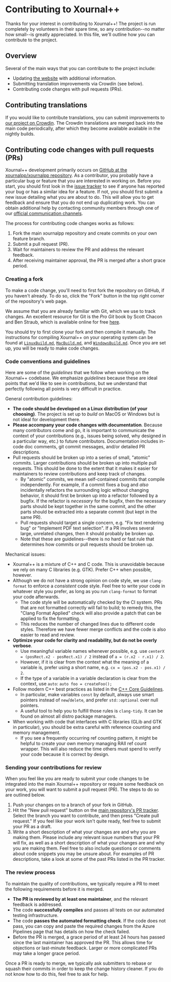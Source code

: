 # Contributing to Xournal++

Thanks for your interest in contributing to Xournal++! The project is run
completely by volunteers in their spare time, so any contribution--no matter how
small--is greatly appreciated. In this file, we'll outline how you can
contribute to the project.

## Overview

Several of the main ways that you can contribute to the project include:

* Updating [the website](https://github.com/xournalpp/xournalpp.github.io)
  with additional information.
* Submitting translation improvements via Crowdin (see below).
* Contributing code changes with pull requests (PRs).

## Contributing translations

If you would like to contribute translations, you can submit improvements to
[our project on Crowdin](https://crowdin.com/project/xournalpp). The Crowdin
translations are merged back into the main code periodically, after which they
become available available in the nightly builds.

## Contributing code changes with pull requests (PRs)

Xournal++ development primarily occurs on [GitHub at the xournalpp/xournalpp
repository](https://github.com/xournalpp/xournalpp). As a contributor, you
probably have a particular bug or feature that you are interested in working on.
Before you start, you should first look in the [issue
tracker](https://github.com/xournalpp/xournalpp/issues) to see if anyone has
reported your bug or has a similar idea for a feature. If not, you should first
submit a new issue detailing what you are about to do. This will allow you to
get feedback and ensure that you do not end up duplicating work. You can obtain
additional help by contacting community members through one of our [official
communication channels](https://xournalpp.github.io/community/help/).

The process for contributing code changes works as follows:

1. Fork the main xournalpp repository and create commits on your own feature
   branch.
2. Submit a pull request (PR).
3. Wait for maintainers to review the PR and address the relevant feedback.
4. After receiving maintainer approval, the PR is merged after a short grace
   period.

### Creating a fork

To make a code change, you'll need to first fork the repository on GitHub, if
you haven't already. To do so, click the "Fork" button in the top right corner
of the repository's web page.

We assume that you are already familiar with Git, which we use to track changes.
An excellent resource for Git is the _Pro Git_ book by Scott Chacon and Ben
Straub, which is available online for free
[here](https://git-scm.com/book/en/v2).

You should try to first clone your fork and then compile it manually. The
instructions for compiling Xournal++ on your operating system can be found at
[`LinuxBuild.md`](readme/LinuxBuild.md), [`MacBuild.md`](readme/MacBuild.md),
and [`WindowsBuild.md`](readme/WindowsBuild.md). Once you are set up, you will
be ready to make code changes.

### Code conventions and guidelines

Here are some of the _guidelines_ that we follow when working on the Xournal++
codebase. We emphasize _guidelines_ because these are ideal points that we'd
like to see in contributions, but we understand that perfectly following all
points is very difficult in practice.

General contribution guidelines:

* **The code should be developed on a Linux distribution (of your choosing)**.
  The project is set up to _build_ on MacOS or Windows but is not ideal for
  development there.
* **Please accompany your code changes with documentation**. Because many
  contributors come and go, it is important to communicate the context of your
  contributions (e.g., issues being solved, why designed in a particular way,
  etc.) to future contributors. Documentation includes in-code doc comments, git
  commit messages, and/or detailed PR descriptions.
* Pull requests should be broken up into a series of small, "atomic" commits.
  Larger contributions should be broken up into multiple pull requests. This
  should be done to the extent that it makes it easier for maintainers to review
  contributions and keep track of changes.
  * By "atomic" commits, we mean self-contained commits that compile
    independently. For example, if a commit fixes a bug and _also_ incidentally
    refactors the surrounding logic without changing behavior, it should first
    be broken up into a refactor followed by a bugfix. If the refactor is
    _necessary_ for the bugfix, then the necessary parts should be kept together
    in the same commit, and the other parts should be extracted into a separate
    commit (but kept in the same PR).
  * Pull requests should target a single concern, e.g. "Fix text rendering bug"
    or "Implement PDF text selection". If a PR involves several large, unrelated
    changes, then it should probably be broken up.
  * Note that these are guidelines--there is no hard or fast rule that
    determines how commits or pull requests should be broken up.

Mechanical issues:

* Xournal++ is a mixture of C++ and C code. This is unavoidable because we rely on
  many C libraries (e.g. GTK). Prefer C++ when possible, however.
* Although we do not have a strong opinion on code style, we use `clang-format`
  to enforce a _consistent_ code style. Feel free to write your code in whatever
  style you prefer, as long as you run `clang-format` to format your code
  afterwards. 
  * The code style will be automatically checked by the CI system. PRs that are
    not formatted correctly will fail to build; to remedy this, the "Clang
    Format Applied" check will also provide a patch that can be applied to fix
    the formatting.
  * This reduces the number of changed lines due to different code styles.
    Therefore we have fewer merge conflicts and the code is also easier to read
    and review.
* **Optimize your code for clarity and readability, but do not be overly
  verbose**.
  * Use meaningful variable names whenever possible, e.g. use `centerX =
    (posRect.x2 - posRect.x1) / 2` instead of `a = (r.x2 - r.x1) / 2`.
  * However, if it is clear from the context what the meaning of a variable is,
    prefer using a short name, e.g. `cx = (pos.x2 - pos.x1) / 2`.
  * If the type of a variable in a variable declaration is clear from the
    context, use `auto`:
    `auto foo = createFoo();`
* Follow modern C++ best practices as listed in the [C++ Core
  Guidelines](https://isocpp.github.io/CppCoreGuidelines/CppCoreGuidelines).
  * In particular, make variables `const` by default, always use smart pointers
    instead of `new`/`delete`, and prefer `std::optional` over null pointers.
  * A useful tool to help you to fulfill those rules is `clang-tidy`. It can be
    found on almost all distro package managers.
* When working with code that interfaces with C libraries (GLib and GTK in
  particular), you should be extra careful with reference counting and memory
  management.
  * If you see a frequently occurring ref counting pattern, it might be helpful
    to create your own memory managing RAII ref count wrapper. This will also
    reduce the time others must spend to verify your code because it is correct
    by design.

### Sending your contributions for review

When you feel like you are ready to submit your code changes to be integrated
into the main Xournal++ repository or require some feedback on your work, you
will want to submit a pull request (PR). The steps to do so are outlined below.

1. Push your changes on to a branch of your fork in GitHub.
2. Hit the "New pull request" button on the
   [main repository's PR tracker](https://github.com/xournalpp/xournalpp/pulls).
   Select the branch you want to contribute, and then press "Create pull
   request." If you feel like your work isn't quite ready, feel free to submit
   your PR as a draft.
3. Write a short description of what your changes are and why you are making
   them. Please include any relevant issue numbers that your PR will fix, as
   well as a short description of what your changes are and why you are making
   them. Feel free to also include questions or comments about code snippets you
   may be unsure about. For examples of PR descriptions, take a look at some of
   the past PRs listed in the PR tracker.

### The review process

To maintain the quality of contributions, we typically require a PR to meet the
following requirements before it is merged.

* **The PR is reviewed by at least one maintainer**, and the relevant feedback is
  addressed.
* The code **successfully compiles** and passes all tests on our automated testing
  infrastructure.
* The code **passes the automated formatting check**. If the code does not pass,
  you can copy and paste the required changes from the Azure Pipelines page that
  has details on how the check failed.
* Before the PR is merged, a grace period of at least 24 hours has passed since
  the last maintainer has approved the PR. This allows time for objections or
  last-minute feedback. Larger or more complicated PRs may take a longer grace
  period.

Once a PR is ready to merge, we typically ask submitters to rebase or squash
their commits in order to keep the change history cleaner. If you do not know
how to do this, feel free to ask for help.
